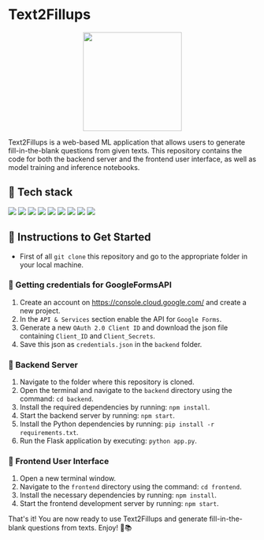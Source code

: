 # Text2Fillups
<p align="center">
<img src="https://github.com/dhaneshragu/Text2Fillups/assets/95169037/7e219ab1-640c-4386-a3fa-b19485372387" width="200px"/>
</p>
Text2Fillups is a web-based ML application that allows users to generate fill-in-the-blank questions from given texts. This repository contains the code for both the backend server and the frontend user interface, as well as model training and inference notebooks.

## 📕 Tech stack
<p>
<img src="https://img.shields.io/badge/Pytorch-EE4C2C?logo=pytorch&logoColor=white&style=flat" />
<img src="https://img.shields.io/badge/WandB-FFBE00?logo=weightsandbiases&logoColor=white&style=flat" />
<img src="https://img.shields.io/badge/Flask-000000?logo=flask&logoColor=white&style=flat" />
<img src="https://img.shields.io/badge/NumPy-013243?logo=numpy&logoColor=white&style=flat" />
<img src="https://img.shields.io/badge/Pandas-150458?logo=pandas&logoColor=white&style=flat" />
<img src="https://img.shields.io/badge/ONNX-005CED?logo=onnx&logoColor=white&style=flat" />
<img src="https://img.shields.io/badge/React.js-61DAFB?logo=react&logoColor=white&style=flat" />
<img src="https://img.shields.io/badge/Node.js-339933?logo=nodedotjs&logoColor=white&style=flat" />
<img src="https://img.shields.io/badge/Google Forms-B366F6?logo=googlesheets&logoColor=white&style=flat" />
</p>

## 🙌 Instructions to Get Started
- First of all `git clone` this repository and go to the appropriate folder in your local machine.
### 📜 Getting credentials for GoogleFormsAPI
1. Create an account on https://console.cloud.google.com/ and create a new project.
2. In the `API & Services` section enable the API for `Google Forms`.
3. Generate a new `OAuth 2.0 Client ID` and download the json file containing `Client_ID` and `Client_Secrets`.
4. Save this json as `credentials.json` in the `backend` folder.
### 🔌 Backend Server

1. Navigate to the folder where this repository is cloned.
2. Open the terminal and navigate to the `backend` directory using the command: `cd backend`.
3. Install the required dependencies by running: `npm install`.
4. Start the backend server by running: `npm start`.
5. Install the Python dependencies by running: `pip install -r requirements.txt`.
6. Run the Flask application by executing: `python app.py`.

### 👤 Frontend User Interface

1. Open a new terminal window.
2. Navigate to the `frontend` directory using the command: `cd frontend`.
3. Install the necessary dependencies by running: `npm install`.
4. Start the frontend development server by running: `npm start`.

That's it! You are now ready to use Text2Fillups and generate fill-in-the-blank questions from texts. Enjoy! 🚀📚

